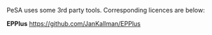 PeSA uses some 3rd party tools. Corresponding licences are below:

**EPPlus**
https://github.com/JanKallman/EPPlus


